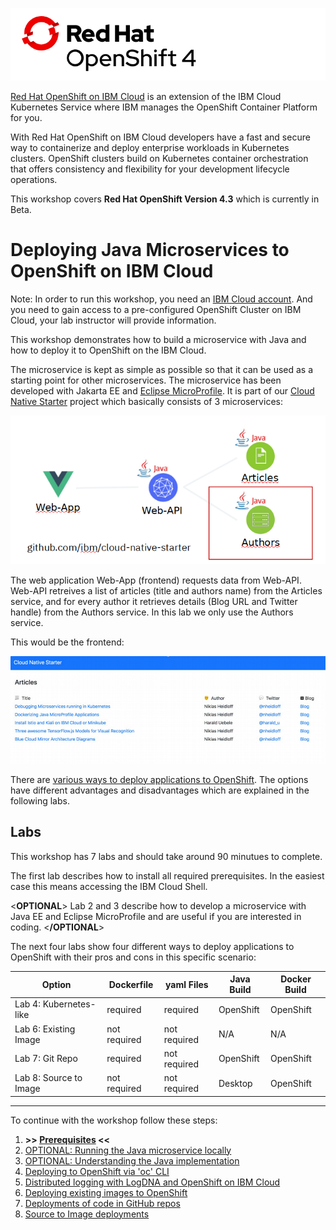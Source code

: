 ![logo](images/os_logo.png)

[Red Hat OpenShift on IBM Cloud](https://cloud.ibm.com/docs/openshift?topic=openshift-why_openshift) is an extension of the IBM Cloud Kubernetes Service where IBM manages the OpenShift Container Platform for you. 

With Red Hat OpenShift on IBM Cloud developers have a fast and secure way to containerize and deploy enterprise workloads in Kubernetes clusters. OpenShift clusters build on Kubernetes container orchestration that offers consistency and flexibility for your development lifecycle operations.

This workshop covers **Red Hat OpenShift Version 4.3** which is currently in Beta.

# Deploying Java Microservices to OpenShift on IBM Cloud

Note: In order to run this workshop, you need an [IBM Cloud account](https://cloud.ibm.com/registration). And you need to gain access to a pre-configured OpenShift Cluster on IBM Cloud, your lab instructor will provide information.

This workshop demonstrates how to build a microservice with Java and how to deploy it to OpenShift on the IBM Cloud.

The microservice is kept as simple as possible so that it can be used as a starting point for other microservices. The microservice has been developed with Jakarta EE and [Eclipse MicroProfile](https://microprofile.io/). It is part of our [Cloud Native Starter](https://github.com/IBM/cloud-native-starter) project which basically consists of 3 microservices:

![architecture](images/cns-architecture.png)

The web application Web-App (frontend) requests data from Web-API. Web-API retreives a list of articles (title and authors name) from the Articles service, and for every author it retrieves details (Blog URL and Twitter handle) from the Authors service. In this lab we only use the Authors service.

This would be the frontend:

![frontend](images/frontend.png)

There are [various ways to deploy applications to OpenShift](http://heidloff.net/article/deploying-open-liberty-microservices-openshift/). The options have different advantages and disadvantages which are explained in the following labs.

## Labs

This workshop has 7 labs and should take around 90 minutues to complete. 

The first lab describes how to install all required prerequisites. In the easiest case this means accessing the IBM Cloud Shell.

<**OPTIONAL**>
Lab 2 and 3 describe how to develop a microservice with Java EE and Eclipse MicroProfile and are useful if you are interested in coding.
<**/OPTIONAL**>

The next four labs show four different ways to deploy applications to OpenShift with their pros and cons in this specific scenario:

| Option | Dockerfile | yaml Files | Java Build | Docker Build |
| - | - | - | - | - |
| Lab 4: Kubernetes-like | required | required | OpenShift | OpenShift |
| Lab 6: Existing Image  | not required  | not required | N/A | N/A |
| Lab 7: Git Repo | required  | not required | OpenShift | OpenShift |
| Lab 8: Source to Image | not required | not required | Desktop | OpenShift |

---

To continue with the workshop follow these steps:

1. **>> [Prerequisites](1-prereqs.md) <<**
1. [OPTIONAL: Running the Java microservice locally](2-docker.md)
1. [OPTIONAL: Understanding the Java implementation](3-java.md)
1. [Deploying to OpenShift via 'oc' CLI](4-openshift.md)
1. [Distributed logging with LogDNA and OpenShift on IBM Cloud](5-logdna-openshift.md)
1. [Deploying existing images to OpenShift](6-existing-image.md)
1. [Deployments of code in GitHub repos](7-github.md)
1. [Source to Image deployments](8-source-to-image.md)

